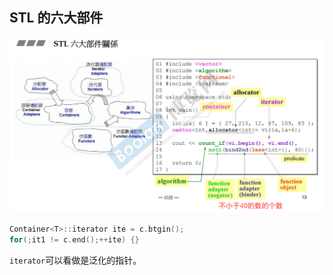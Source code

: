 ## STL 的六大部件

![](./img/../stl/stl-01.png)

```cpp
Container<T>::iterator ite = c.btgin();
for(;it1 != c.end();++ite) {}
```

`iterator`可以看做是泛化的指针。


